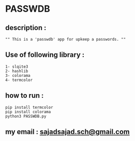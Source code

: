 # PASSWDB


## description :
	"" This is a 'passwdb' app for upkeep a passwords. ""

## Use of following library :

	1- slqite3
	2- hashlib
	3- colorama
	4- termcolor
	
## how to run :

	pip install termcolor
	pip install colorama
	python3 PASSWDB.py
	

## my email : sajadsajad.sch@gmail.com
